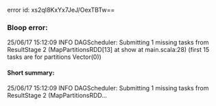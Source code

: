 error id: xs2qI8KxYx7JeJ/OexTBTw==
### Bloop error:

25/06/17 15:12:09 INFO DAGScheduler: Submitting 1 missing tasks from ResultStage 2 (MapPartitionsRDD[13] at show at main.scala:28) (first 15 tasks are for partitions Vector(0))
#### Short summary: 

25/06/17 15:12:09 INFO DAGScheduler: Submitting 1 missing tasks from ResultStage 2 (MapPartitionsRDD...